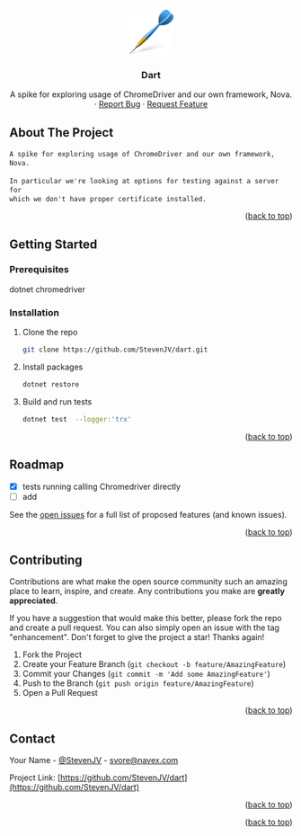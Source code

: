 <div id="top"></div>
<!--
*** Thanks for checking out the Best-README-Template. If you have a suggestion
*** that would make this better, please fork the repo and create a pull request
*** or simply open an issue with the tag "enhancement".
*** Don't forget to give the project a star!
*** Thanks again! Now go create something AMAZING! :D
-->

<!-- PROJECT LOGO -->
<br />
<div align="center">
  <a href="https://github.com/StevenJV/dart">
    <img src="images/logo.png" alt="Dart Logo" width="80" height="80">
  </a>

<h3 align="center">Dart</h3>

  <p align="center">
    A spike for exploring usage of ChromeDriver and our own framework, Nova. 
    <br />
<!--    <a href="https://github.com/StevenJV/dart"><strong>Explore the docs »</strong></a>
    <br />
    <br />
    <a href="https://github.com/StevenJV/dart">View Demo</a>
-->    ·
    <a href="https://github.com/StevenJV/dart/issues">Report Bug</a>
    ·
    <a href="https://github.com/StevenJV/dart/issues">Request Feature</a>
  </p>
</div>



<!-- TABLE OF CONTENTS -->
<!--
<details>
  <summary>Table of Contents</summary>
  <ol>
    <li>
      <a href="#about-the-project">About The Project</a>
      <ul>
        <li><a href="#built-with">Built With</a></li>
      </ul>
    </li>
    <li>
      <a href="#getting-started">Getting Started</a>
      <ul>
        <li><a href="#prerequisites">Prerequisites</a></li>
        <li><a href="#installation">Installation</a></li>
      </ul>
    </li>
    <li><a href="#usage">Usage</a></li>
    <li><a href="#roadmap">Roadmap</a></li>
    <li><a href="#contributing">Contributing</a></li>
    <li><a href="#license">License</a></li>
    <li><a href="#contact">Contact</a></li>
    <li><a href="#acknowledgments">Acknowledgments</a></li>
  </ol>
</details>
-->


<!-- ABOUT THE PROJECT -->
## About The Project

    A spike for exploring usage of ChromeDriver and our own framework, Nova. 

    In particular we're looking at options for testing against a server for
    which we don't have proper certificate installed.

<p align="right">(<a href="#top">back to top</a>)</p>


<!--
### Built With

* [Next.js](https://nextjs.org/)
* [React.js](https://reactjs.org/)
* [Vue.js](https://vuejs.org/)
* [Angular](https://angular.io/)
* [Svelte](https://svelte.dev/)
* [Laravel](https://laravel.com)
* [Bootstrap](https://getbootstrap.com)
* [JQuery](https://jquery.com)

<p align="right">(<a href="#top">back to top</a>)</p>
-->


<!-- GETTING STARTED -->
## Getting Started

### Prerequisites

  dotnet
  chromedriver


### Installation

1. Clone the repo
   ```sh
   git clone https://github.com/StevenJV/dart.git
   ```
2. Install packages
   ```sh
   dotnet restore
   ```
3. Build and run tests
   ```sh
   dotnet test  --logger:'trx'
   ```

<p align="right">(<a href="#top">back to top</a>)</p>



<!-- USAGE EXAMPLES -->
<!--
## Usage

Use this space to show useful examples of how a project can be used. Additional screenshots, code examples and demos work well in this space. You may also link to more resources.

_For more examples, please refer to the [Documentation](https://example.com)_

<p align="right">(<a href="#top">back to top</a>)</p>
-->


<!-- ROADMAP -->
## Roadmap

- [x] tests running calling Chromedriver directly
- [ ] add

See the [open issues](https://github.com/StevenJV/dart/issues) for a full list of proposed features (and known issues).

<p align="right">(<a href="#top">back to top</a>)</p>



<!-- CONTRIBUTING -->
## Contributing

Contributions are what make the open source community such an amazing place to learn, inspire, and create. Any contributions you make are **greatly appreciated**.

If you have a suggestion that would make this better, please fork the repo and create a pull request. You can also simply open an issue with the tag "enhancement".
Don't forget to give the project a star! Thanks again!

1. Fork the Project
2. Create your Feature Branch (`git checkout -b feature/AmazingFeature`)
3. Commit your Changes (`git commit -m 'Add some AmazingFeature'`)
4. Push to the Branch (`git push origin feature/AmazingFeature`)
5. Open a Pull Request

<p align="right">(<a href="#top">back to top</a>)</p>



<!-- LICENSE -->
<!--
## License

Distributed under the MIT License. See `LICENSE.txt` for more information.

<p align="right">(<a href="#top">back to top</a>)</p>
-->


<!-- CONTACT -->
## Contact

Your Name - [@StevenJV](https://twitter.com/StevenJV) - svore@navex.com

Project Link: [https://github.com/StevenJV/dart](https://github.com/StevenJV/dart)

<p align="right">(<a href="#top">back to top</a>)</p>



<!-- ACKNOWLEDGMENTS -->
<!-- ## Acknowledgments

* []()
* []()
* []() 
-->

<p align="right">(<a href="#top">back to top</a>)</p>



<!-- MARKDOWN LINKS & IMAGES -->
<!-- https://www.markdownguide.org/basic-syntax/#reference-style-links -->
[contributors-shield]: https://img.shields.io/github/contributors/StevenJV/dart.svg?style=for-the-badge
[contributors-url]: https://github.com/StevenJV/dart/graphs/contributors
[forks-shield]: https://img.shields.io/github/forks/StevenJV/dart.svg?style=for-the-badge
[forks-url]: https://github.com/StevenJV/dart/network/members
[stars-shield]: https://img.shields.io/github/stars/StevenJV/dart.svg?style=for-the-badge
[stars-url]: https://github.com/StevenJV/dart/stargazers
[issues-shield]: https://img.shields.io/github/issues/StevenJV/dart.svg?style=for-the-badge
[issues-url]: https://github.com/StevenJV/dart/issues
[license-shield]: https://img.shields.io/github/license/StevenJV/dart.svg?style=for-the-badge
[license-url]: https://github.com/StevenJV/dart/blob/master/LICENSE.txt
[linkedin-shield]: https://img.shields.io/badge/-LinkedIn-black.svg?style=for-the-badge&logo=linkedin&colorB=555
[linkedin-url]: https://linkedin.com/in/linkedin_username
[product-screenshot]: images/screenshot.png